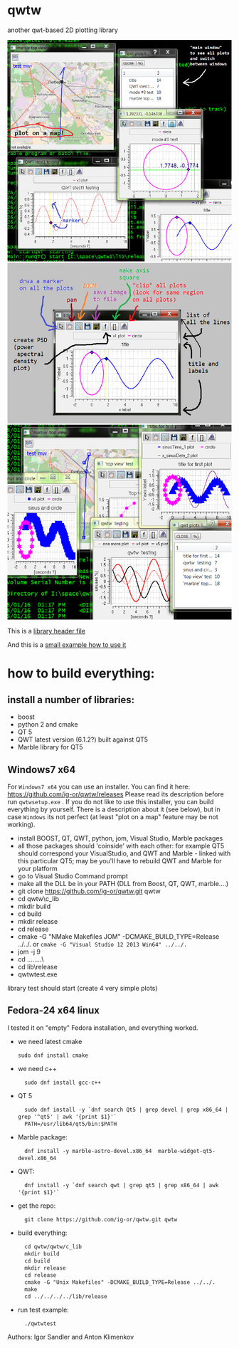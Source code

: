 # qwtw
another qwt-based 2D plotting library

![](readme/p1.png "plot examples")
![](readme/p2.png "plot description")
![](readme/p3.png "plot examples #2")

This is a [library header file](https://github.com/ig-or/qwtw/blob/master/qwtw/c_lib/qwtw_c.h)

And this is a [small example how to use it](https://github.com/ig-or/qwtw/blob/master/qwtw/c_lib/qwtwtest.cpp)

how to build everything:
==========================
install a number of libraries:
-----------------------------
* boost
* python 2  and cmake
* QT 5
* QWT latest version (6.1.2?) built against QT5
* Marble library for QT5

Windows7 x64
------------
For `Windows7 x64` you can use an installer. You can find it here:
		https://github.com/ig-or/qwtw/releases
Please read its description before run `qwtwsetup.exe` .   If you do not like to use this installer, you can build everything by yourself. There is a description about it (see below), but in case `Windows` its not perfect (at least "plot on a map" feature may be not working).

* install BOOST, QT, QWT, python, jom, Visual Studio, Marble packages
* all those packages should 'coinside' with each other: for example
  QT5 should correspond your VisualStudio, and QWT and Marble -
  linked with this particular QT5;  may be you'll have to rebuild QWT and Marble for your platform
* go to Visual Studio Command prompt
* make all the DLL be in your PATH (DLL from Boost, QT, QWT, marble....)
* git clone https://github.com/ig-or/qwtw.git qwtw
* cd qwtw\c_lib
* mkdir build
* cd build
* mkdir release
* cd release
* cmake -G "NMake Makefiles JOM" -DCMAKE_BUILD_TYPE=Release ../../.
		or `cmake -G "Visual Studio 12 2013 Win64" ../../.`
* jom -j 9
* cd ..\..\..\..\
* cd lib\release
* qwtwtest.exe

library test should start (create 4 very simple plots)


Fedora-24 x64 linux
-------------------------
I tested it on "empty" Fedora installation, and everything worked.

*  we need latest cmake

       sudo dnf install cmake
* we need c++

        sudo dnf install gcc-c++
* QT 5

        sudo dnf install -y `dnf search Qt5 | grep devel | grep x86_64 | grep '^qt5' | awk '{print $1}'`
        PATH=/usr/lib64/qt5/bin:$PATH
* Marble package:

        dnf install -y marble-astro-devel.x86_64  marble-widget-qt5-devel.x86_64
* QWT:

        dnf install -y `dnf search qwt | grep qt5 | grep x86_64 | awk '{print $1}'`
* get the repo:

        git clone https://github.com/ig-or/qwtw.git qwtw
* build everything:

        cd qwtw/qwtw/c_lib
        mkdir build
        cd build
        mkdir release
        cd release
        cmake -G "Unix Makefiles" -DCMAKE_BUILD_TYPE=Release ../../.
        make
        cd ../../../../lib/release
* run test example:

        ./qwtwtest





Authors: Igor Sandler and Anton Klimenkov
